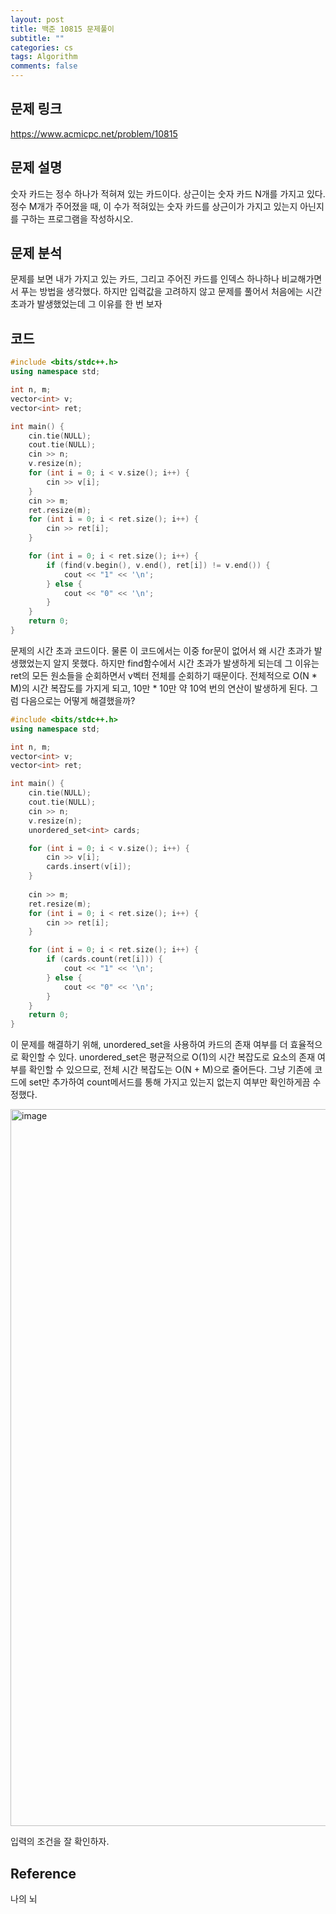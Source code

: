 ```yaml
---
layout: post
title: 백준 10815 문제풀이
subtitle: ""
categories: cs
tags: Algorithm
comments: false
---
```


## 문제 링크

<https://www.acmicpc.net/problem/10815>

## 문제 설명

숫자 카드는 정수 하나가 적혀져 있는 카드이다. 
상근이는 숫자 카드 N개를 가지고 있다. 정수 M개가 주어졌을 때, 이 수가 적혀있는 숫자 카드를 상근이가 가지고 있는지 아닌지를 구하는 프로그램을 작성하시오.

## 문제 분석

문제를 보면 내가 가지고 있는 카드, 그리고 주어진 카드를 인덱스 하나하나 비교해가면서 푸는 방법을 생각했다.
하지만 입력값을 고려하지 않고 문제를 풀어서 처음에는 시간 초과가 발생했었는데 그 이유를 한 번 보자

## 코드

```cpp
#include <bits/stdc++.h>
using namespace std;

int n, m;
vector<int> v;
vector<int> ret;

int main() {
    cin.tie(NULL);
    cout.tie(NULL);
    cin >> n;
    v.resize(n);
    for (int i = 0; i < v.size(); i++) {
        cin >> v[i];
    }
    cin >> m;
    ret.resize(m);
    for (int i = 0; i < ret.size(); i++) {
        cin >> ret[i]; 
    }

    for (int i = 0; i < ret.size(); i++) {
        if (find(v.begin(), v.end(), ret[i]) != v.end()) {
            cout << "1" << '\n'; 
        } else {
            cout << "0" << '\n'; 
        }
    }
    return 0;
}
```

문제의 시간 초과 코드이다. 물론 이 코드에서는 이중 for문이 없어서 왜 시간 초과가 발생했었는지 알지 못했다. 
하지만 find함수에서 시간 초과가 발생하게 되는데 그 이유는 ret의 모든 원소들을 순회하면서 v벡터 전체를 순회하기 때문이다.
전체적으로 O(N * M)의 시간 복잡도를 가지게 되고, 10만 * 10만 약 10억 번의 연산이 발생하게 된다.
그럼 다음으로는 어떻게 해결했을까?

```cpp
#include <bits/stdc++.h>
using namespace std;

int n, m;
vector<int> v;
vector<int> ret;

int main() {
    cin.tie(NULL);
    cout.tie(NULL);
    cin >> n;
    v.resize(n);
    unordered_set<int> cards; 

    for (int i = 0; i < v.size(); i++) {
        cin >> v[i];
        cards.insert(v[i]); 
    }
    
    cin >> m;
    ret.resize(m);
    for (int i = 0; i < ret.size(); i++) {
        cin >> ret[i]; 
    }

    for (int i = 0; i < ret.size(); i++) {
        if (cards.count(ret[i])) {
            cout << "1" << '\n'; 
        } else {
            cout << "0" << '\n'; 
        }
    }
    return 0;
}

```

이 문제를 해결하기 위해, unordered_set을 사용하여 카드의 존재 여부를 더 효율적으로 확인할 수 있다. 
unordered_set은 평균적으로 O(1)의 시간 복잡도로 요소의 존재 여부를 확인할 수 있으므로, 전체 시간 복잡도는 O(N + M)으로 줄어든다.
그냥 기존에 코드에 set만 추가하여 count메서드를 통해 가지고 있는지 없는지 여부만 확인하게끔 수정했다.

<img width="1147" alt="image" src="https://github.com/user-attachments/assets/cf06475c-a11b-4684-9f8b-5bf078502372">

입력의 조건을 잘 확인하자.

## Reference

나의 뇌